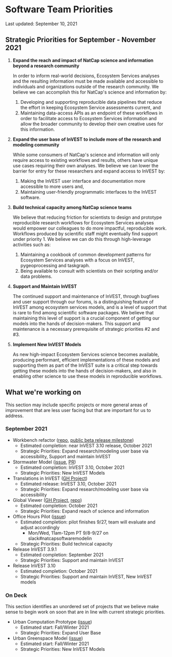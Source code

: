 # Software Team Priorities

Last updated: September 10, 2021

## Strategic Priorities for September - November 2021

<!--
For strategic priorities, be sure to list:
  1. The strategic priority
  2. Any additional information that's necessary to clarify the strategic
     priority beyond just the name.
  3. Why the priority matters.
-->

1. **Expand the reach and impact of NatCap science and information beyond a
   research community**

   In order to inform real-world decisions, Ecosystem Services analyses and
   the resulting information must be made available and accessible to
   individuals and organizations outside of the research community. We believe
   we can accomplish this for NatCap's science and information by:

   1. Developing and supporting reproducible data pipelines that reduce
      the effort in keeping Ecosystem Service assessments current, and
   2. Maintaining data-access APIs as an endpoint of these workflows
      in order to facilitate access to Ecosystem Services information
      and allow the broader community to develop their own creative
      uses for this information.

2. **Expand the user base of InVEST to include more of the research and
   modeling community**

   While some consumers of NatCap's science and information will only require
   access to existing workflows and results, others have unique use cases
   requiring their own analyses. We believe we can lower the barrier for
   entry for these researchers and expand access to InVEST by:

   1. Making the InVEST user interface and documentation more accessible
      to more users and,
   2. Maintaining user-friendly programmatic interfaces to the InVEST
      software.

3. **Build technical capacity among NatCap science teams**

   We believe that reducing friction for scientists to design and prototype
   reproducible research workflows for Ecosystem Services analyses would
   empower our colleagues to do more impactful, reproducible work. Workflows
   produced by scientific staff might eventually find support under priority 1.
   We believe we can do this through high-leverage activities such as:

   1. Maintaining a cookbook of common development patterns for Ecosystem
      Services analyses with a focus on InVEST, pygeoprocessing and taskgraph.
   2. Being available to consult with scientists on their scripting and/or
      data problems.

4. **Support and Maintain InVEST**

   The continued support and maintenance of InVEST, through bugfixes and user
   support through our forums, is a distinguishing feature of InVEST among
   ecosystem services models, and is a level of support that is rare to find
   among scientific software packages. We believe that maintaining this level
   of support is a crucial component of getting our models into the hands of
   decision-makers. This support and maintenance is a necessary prerequisite of
   strategic priorities #2 and #3.

5. **Implement New InVEST Models**

   As new high-impact Ecosystem Services science becomes available, producing
   performant, efficient implementations of these models and supporting them
   as part of the InVEST suite is a critical step towards getting these models
   into the hands of decision-makers, and also in enabling other science to
   use these models in reproducible workflows.

## What we're working on

This section may include specific projects or more general areas of improvement
that are less user facing but that are important for us to address.

<!--

For each item, be sure to include:
  1. The item we're working on (just the title or a reference label is fine)
  2. Links to any relevant github issues/projects/repos/etc for an overview
  3. Estimated completion date
  4. The strategic objectives (from above) that the task contributes to.

-->

### September 2021

* Workbench refactor ([repo](https://github.com/natcap/invest-workbench/), [public beta release milestone](https://github.com/natcap/invest-workbench/milestone/2))
  * Estimated completion: near InVEST 3.10 release, October 2021
  * Strategic Priorities: Expand research/modeling user base via accessibility, Support and maintain InVEST
* Stormwater Model ([issue](https://github.com/natcap/invest/issues/504), [PR](https://github.com/natcap/invest/pull/523))
  * Estimated completion: InVEST 3.10, October 2021
  * Strategic Priorities: New InVEST Models
* Translations in InVEST ([GH Project](https://github.com/orgs/natcap/projects/3))
  * Estimated release: InVEST 3.10, October 2021
  * Strategic Priorities: Expand research/modeling user base via accessibility
* Global Viewer ([GH Project](https://github.com/orgs/natcap/projects/4), [repo](https://github.com/natcap/global-web-viewer))
  * Estimated completion: October 2021
  * Strategic Priorities: Expand reach of science and information
* Office Hours Pilot ([issue](https://github.com/natcap/softwareteam/issues/109))
  * Estimated completion: pilot finishes 9/27, team will evaluate and adjust accordingly
    * Mon/Wed, 11am-12pm PT 9/8-9/27 on slack#natcapsoftwaremodelin
  * Strategic Priorities: Build technical capacity
* Release InVEST 3.9.1
  * Estimated completion: September 2021
  * Strategic Priorities: Support and maintain InVEST
* Release InVEST 3.10
  * Estimated completion: October 2021
  * Strategic Priorities: Support and maintain InVEST, New InVEST models


### On Deck

This section identifies an unordered set of projects that we believe make sense
to begin work on soon that are in line with current strategic priorities.

* Urban Computation Prototype ([issue](https://github.com/natcap/softwareteam/issues/108))
  * Estimated start: Fall/Winter 2021
  * Strategic Priorities: Expand User Base
* Urban Greenspace Model ([issue](https://github.com/natcap/softwareteam/issues/93))
  * Estimated start: Fall/Winter 2021
  * Strategic Priorities: New InVEST Models
